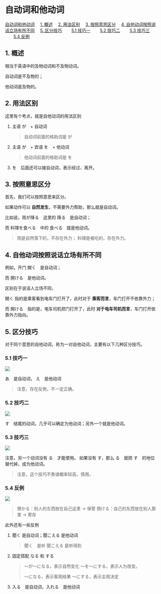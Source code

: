 # 自动词和他动词

<!-- MDTOC maxdepth:6 firsth1:1 numbering:0 flatten:0 bullets:0 updateOnSave:1 -->

[自动词和他动词](#自动词和他动词)
&emsp;[1. 概述](#1-概述)
&emsp;[2. 用法区别](#2-用法区别)
&emsp;[3. 按照意思区分](#3-按照意思区分)
&emsp;[4. 自他动词按照说话立场有所不同](#4-自他动词按照说话立场有所不同)
&emsp;[5. 区分技巧](#5-区分技巧)
&emsp;&emsp;[5.1 技巧一](#51-技巧一)
&emsp;&emsp;[5.2 技巧二](#52-技巧二)
&emsp;&emsp;[5.3 技巧三](#53-技巧三)
&emsp;&emsp;[5.4 反例](#54-反例)

<!-- /MDTOC -->

## 1. 概述

相当于英语中的及物动词和不及物动词。

自动词是不及物的；

他动词是及物的。

## 2. 用法区别

这里有个考点，就是自他动词的用法区别

1. 主语 が　+ 自动词

    > 自动词前面的格助词是 が
2. 主语 が　+ 宾语 を　+ 他动词

    > 他动词前面的格助词是 を
3. を　后面还可以接自动词，表示经过、离开。

## 3. 按照意思区分

首先，我们可以按照意思来区分。

如果动作可以 **自然发生**，不需要外力帮助，那么就是自动词。

比如说，雨が降る　这里的 降る　是自动词；

而 料理を食べる　中的 食べる　就是他动词。

> 雨是自然落下的，不存在外力；
> 料理是被吃的，存在外力。

## 4. 自他动词按照说话立场有所不同

例如，开门 開く　是自动词；

而 開ける　是他动词。

区别在于说话人立场不同，

開く 指的是乘客看到电车门打开了，此时对于 **乘客而言**，车门打开不依靠外力；

而 開ける　指的是，电车司机把门打开了，此时 **对于电车司机而言**，车门打开依靠外力指向。

## 5. 区分技巧

对于同个意思的自他动词，称为一对自他动词，主要有以下几种区分技巧。

### 5.1 技巧一

![](http://ww4.sinaimg.cn/large/65e4f1e6gw1fae4cd6mz0j21kw0wo43v.jpg)

あ　是自动词， え　是他动词

> 注意，存在反例，不一定正确。

### 5.2 技巧二

![](http://ww4.sinaimg.cn/large/65e4f1e6gw1fae4dtm5v0j21kw0x444a.jpg)

す　结尾的动词，几乎可以确定为他动词；另外一个就是他动词。


### 5.3 技巧三

![](http://ww1.sinaimg.cn/large/65e4f1e6jw1fae4gae9ncj21kw0x0dky.jpg)

注意，另一个动词没有 る　才能使用。
如果没有 す，那么 る　就把 す　的地位替代掉，成为他动词。

> 注意，这个技巧不靠谱概率较高，慎用。

### 5.4 反例

![](http://ww3.sinaimg.cn/large/65e4f1e6gw1fae4ijf1tyj21kw0x4djs.jpg)


> 預かる：别人的东西放在自己这里 -> 保管
> 預ける：自己的东西放在别人那里 -> 寄存

此外还有一些反例

1. 聞く 是自动词；聞こえる 是他动词

    > 聞く　是听
    > 聞こえる 是听得到
2. 固定搭配 なる 和 する

    > 〜が〜になる，表示自然变化
    > 〜を〜にする，表示人为改变。
    >
    > 〜になる，表示客观结果
    > 〜にする，表示主观决定
3. 入る　是自动词，入れる　是他动词
